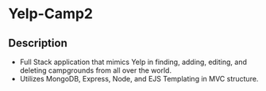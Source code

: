 # Yelp-Camp2
## Description
* Full Stack application that mimics Yelp in finding, adding, editing, and deleting campgrounds from all over the world. 
* Utilizes MongoDB, Express, Node, and EJS Templating in MVC structure. 